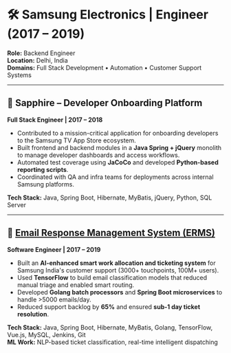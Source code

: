 # 🛠️ Samsung Electronics | Engineer (2017 – 2019)

**Role:** Backend Engineer  
**Location:** Delhi, India  
**Domains:** Full Stack Development • Automation • Customer Support Systems

---

## 🔹 Sapphire – Developer Onboarding Platform
**Full Stack Engineer | 2017 – 2018**

- Contributed to a mission-critical application for onboarding developers to the Samsung TV App Store ecosystem.
- Built frontend and backend modules in a **Java Spring + jQuery** monolith to manage developer dashboards and access workflows.
- Automated test coverage using **JaCoCo** and developed **Python-based reporting scripts**.
- Coordinated with QA and infra teams for deployments across internal Samsung platforms.

**Tech Stack:** Java, Spring Boot, Hibernate, MyBatis, jQuery, Python, SQL Server

---

## 🔹 [Email Response Management System (ERMS)](https://anishphilip012git.github.io/portfolio/projects/samsung_erms)
**Software Engineer | 2017 – 2019**

- Built an **AI-enhanced smart work allocation and ticketing system** for Samsung India's customer support (3000+ touchpoints, 100M+ users).
- Used **TensorFlow** to build email classification models that reduced manual triage and enabled smart routing.
- Developed **Golang batch processors** and **Spring Boot microservices** to handle >5000 emails/day.
- Reduced support backlog by **65%** and ensured **sub-1 day ticket resolution**.

**Tech Stack:** Java, Spring Boot, Hibernate, MyBatis, Golang, TensorFlow, Vue.js, MySQL, Jenkins, Git  
**ML Work:** NLP-based ticket classification, real-time intelligent dispatching
